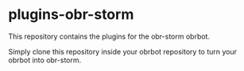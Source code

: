 # plugins-obr-storm

This repository contains the plugins for the obr-storm obrbot.

Simply clone this repository inside your obrbot repository to turn your obrbot into obr-storm.
